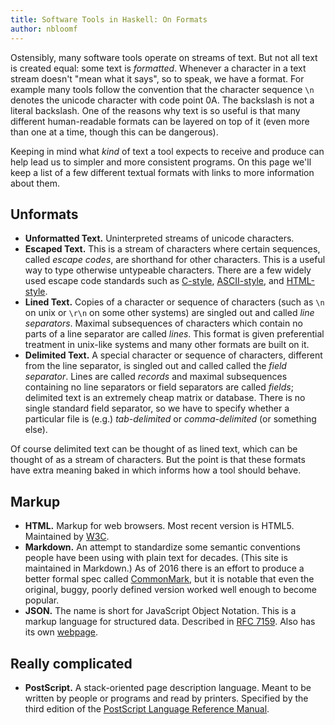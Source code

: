 ```yaml
---
title: Software Tools in Haskell: On Formats
author: nbloomf
---
```


Ostensibly, many software tools operate on streams of text. But not all text is created equal: some text is *formatted*. Whenever a character in a text stream doesn't "mean what it says", so to speak, we have a format. For example many tools follow the convention that the character sequence ``\n`` denotes the unicode character with code point 0A. The backslash is not a literal backslash. One of the reasons why text is so useful is that many different human-readable formats can be layered on top of it (even more than one at a time, though this can be dangerous).

Keeping in mind what *kind* of text a tool expects to receive and produce can help lead us to simpler and more consistent programs. On this page we'll keep a list of a few different textual formats with links to more information about them.


## Unformats

* **Unformatted Text.** Uninterpreted streams of unicode characters.
* **Escaped Text.** This is a stream of characters where certain sequences, called *escape codes*, are shorthand for other characters. This is a useful way to type otherwise untypeable characters. There are a few widely used escape code standards such as [C-style](https://en.wikipedia.org/wiki/Escape_sequences_in_C), [ASCII-style](https://en.wikipedia.org/wiki/ASCII#ASCII_control_code_chart), and [HTML-style](https://en.wikipedia.org/wiki/List_of_XML_and_HTML_character_entity_references).
* **Lined Text.** Copies of a character or sequence of characters (such as ``\n`` on unix or ``\r\n`` on some other systems) are singled out and called *line separators*. Maximal subsequences of characters which contain no parts of a line separator are called *lines*. This format is given preferential treatment in unix-like systems and many other formats are built on it.
* **Delimited Text.** A special character or sequence of characters, different from the line separator, is singled out and called called the *field separator*. Lines are called *records* and maximal subsequences containing no line separators or field separators are called *fields*; delimited text is an extremely cheap matrix or database. There is no single standard field separator, so we have to specify whether a particular file is (e.g.) *tab-delimited* or *comma-delimited* (or something else).

Of course delimited text can be thought of as lined text, which can be thought of as a stream of characters. But the point is that these formats have extra meaning baked in which informs how a tool should behave.


## Markup

* **HTML.** Markup for web browsers. Most recent version is HTML5. Maintained by [W3C](https://www.w3.org/TR/html5/).
* **Markdown.** An attempt to standardize some semantic conventions people have been using with plain text for decades. (This site is maintained in Markdown.) As of 2016 there is an effort to produce a better formal spec called [CommonMark](http://commonmark.org/), but it is notable that even the original, buggy, poorly defined version worked well enough to become popular.
* **JSON.** The name is short for JavaScript Object Notation. This is a markup language for structured data. Described in [RFC 7159](https://tools.ietf.org/html/rfc7159). Also has its own [webpage](http://www.json.org/).


## Really complicated

* **PostScript.** A stack-oriented page description language. Meant to be written by people or programs and read by printers. Specified by the third edition of the [PostScript Language Reference Manual](https://www.adobe.com/products/postscript/pdfs/PLRM.pdf).
